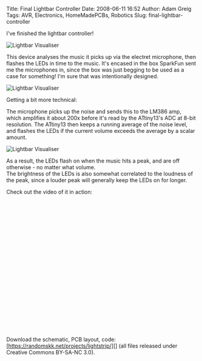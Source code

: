 Title: Final Lightbar Controller
Date: 2008-06-11 16:52
Author: Adam Greig
Tags: AVR, Electronics, HomeMadePCBs, Robotics
Slug: final-lightbar-controller

I've finished the lightbar controller!

![Lightbar Visualiser](http://static.flickr.com/3041/2570139325_288bd6e6ef_m.jpg)

This device analyses the music it picks up via the electret microphone,
then flashes the LEDs in time to the music. It's encased in the box
SparkFun sent me the microphones in, since the box was just begging to
be used as a case for something! I'm sure that was intentionally
designed.

![Lightbar Visualiser](http://static.flickr.com/3106/2570965162_1b8a6009d1_m.jpg)

Getting a bit more technical:

The microphone picks up the noise and sends this to the LM386 amp, which
amplifies it about 200x before it's read by the ATtiny13's ADC at 8-bit
resolution. The ATtiny13 then keeps a running average of the noise
level, and flashes the LEDs if the current volume exceeds the average by
a scalar amount.

![Lightbar Visualiser](http://static.flickr.com/3262/2570962450_c3d00cc974_m.jpg)

As a result, the LEDs flash on when the music hits a peak, and are off
otherwise - no matter what volume.  
The brightness of the LEDs is also somewhat correlated to the loudness
of the peak, since a louder peak will generally keep the LEDs on for
longer.

Check out the video of it in action:

<object classid="clsid:d27cdb6e-ae6d-11cf-96b8-444553540000" width="425" height="344" codebase="http://download.macromedia.com/pub/shockwave/cabs/flash/swflash.cab#version=6,0,40,0"><param name="src" value="http://www.youtube.com/v/6ihIaNN9UBY&amp;hl=en"></param><embed type="application/x-shockwave-flash" width="425" height="344" src="http://www.youtube.com/v/6ihIaNN9UBY&amp;hl=en"></embed></object>

Download the schematic, PCB layout, code:  
[https://randomskk.net/projects/lightstrip/][] (all files released
under Creative Commons BY-SA-NC 3.0).[  
][https://randomskk.net/projects/lightstrip/]

  [https://randomskk.net/projects/lightstrip/]: https://randomskk.net/projects/lightstrip/
